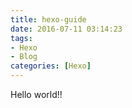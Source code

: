 ```yaml
---
title: hexo-guide
date: 2016-07-11 03:14:23
tags: 
- Hexo
- Blog
categories: [Hexo]
---
```

Hello world!!


